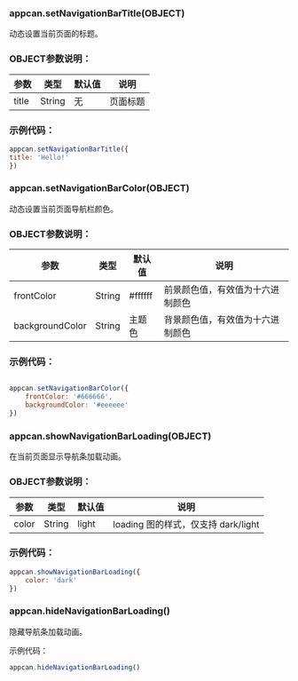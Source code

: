 ### appcan.setNavigationBarTitle(OBJECT)

动态设置当前页面的标题。

### OBJECT参数说明：

|参数|	类型|	默认值	|说明|
|----|---|----|---|
|title|	String|	无	|页面标题|


### 示例代码：

```javascript
appcan.setNavigationBarTitle({
title: 'Hello!'
})
````


### appcan.setNavigationBarColor(OBJECT)    

动态设置当前页面导航栏颜色。

### OBJECT参数说明：

|参数	|类型	|默认值	|说明|
|----|----|----|----|
|frontColor|	String|	#ffffff|	前景颜色值，有效值为十六进制颜色|
|backgroundColor	|String|	主题色	|背景颜色值，有效值为十六进制颜色|

### 示例代码：


```javascript

appcan.setNavigationBarColor({
    frontColor: '#666666',
    backgroundColor: '#eeeeee'
})

```


### appcan.showNavigationBarLoading(OBJECT)

在当前页面显示导航条加载动画。

###  OBJECT参数说明：

|参数|	类型|	默认值|	说明|
|---|----|----|----|
|color|	String|	light	|loading 图的样式，仅支持 dark/light|


### 示例代码：

```javascript
appcan.showNavigationBarLoading({
    color: 'dark'
})
```



### appcan.hideNavigationBarLoading()

隐藏导航条加载动画。

示例代码：

```javascript
appcan.hideNavigationBarLoading()
```

